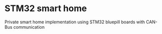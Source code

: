 # STM32 smart home
Private smart home implementation using STM32 bluepill boards with CAN-Bus communication
